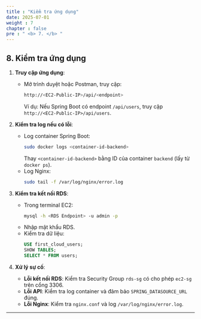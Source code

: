 ```yaml
---
title : "Kiểm tra ứng dụng"
date: 2025-07-01
weight : 7
chapter : false
pre : " <b> 7. </b> "
---
```


## 8. Kiểm tra ứng dụng

1. **Truy cập ứng dụng**:
   - Mở trình duyệt hoặc Postman, truy cập:
     ```bash
     http://<EC2-Public-IP>/api/<endpoint>
     ```
     Ví dụ: Nếu Spring Boot có endpoint `/api/users`, truy cập `http://<EC2-Public-IP>/api/users`.

2. **Kiểm tra log nếu có lỗi**:
   - Log container Spring Boot:
     ```bash
     sudo docker logs <container-id-backend>
     ```
     Thay `<container-id-backend>` bằng ID của container `backend` (lấy từ `docker ps`).
   - Log Nginx:
     ```bash
     sudo tail -f /var/log/nginx/error.log
     ```

3. **Kiểm tra kết nối RDS**:
   - Trong terminal EC2:
     ```bash
     mysql -h <RDS Endpoint> -u admin -p
     ```
   - Nhập mật khẩu RDS.
   - Kiểm tra dữ liệu:
     ```sql
     USE first_cloud_users;
     SHOW TABLES;
     SELECT * FROM users;
     ```

4. **Xử lý sự cố**:
   - **Lỗi kết nối RDS**: Kiểm tra Security Group `rds-sg` có cho phép `ec2-sg` trên cổng 3306.
   - **Lỗi API**: Kiểm tra log container và đảm bảo `SPRING_DATASOURCE_URL` đúng.
   - **Lỗi Nginx**: Kiểm tra `nginx.conf` và log `/var/log/nginx/error.log`.

---